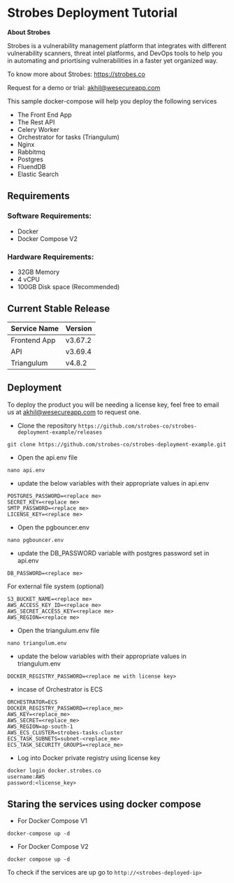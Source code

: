 # Strobes Deployment Tutorial

**About Strobes**

Strobes is a vulnerability management platform that integrates with different vulnerability scanners, threat intel platforms, and DevOps tools to help you in automating and priortising vulnerabilities in a faster yet organized way.

To know more about Strobes: https://strobes.co

Request for a demo or trial: akhil@wesecureapp.com

This sample docker-compose will help you deploy the following services
- The Front End App
- The Rest API
- Celery Worker
- Orchestrator for tasks (Triangulum)
- Nginx
- Rabbitmq
- Postgres
- FluendDB
- Elastic Search

## Requirements
### Software Requirements:
- Docker
- Docker Compose V2
### Hardware Requirements:
- 32GB Memory
- 4 vCPU
- 100GB Disk space (Recommended)


## Current Stable Release

| Service Name  | Version |
| ------------- | ------------- |
| Frontend App | v3.67.2  |
| API  | v3.69.4  |
| Triangulum  | v4.8.2 |

## Deployment

To deploy the product you will be needing a license key, feel free to email us at akhil@wesecureapp.com to request one.

- Clone the repository ```https://github.com/strobes-co/strobes-deployment-example/releases```

```
git clone https://github.com/strobes-co/strobes-deployment-example.git
```

- Open the api.env file  

```
nano api.env
```

- update the below variables with their appropriate values in api.env

```
POSTGRES_PASSWORD=<replace me>
SECRET_KEY=<replace me>
SMTP_PASSWORD=<replace me>
LICENSE_KEY=<replace me>

```

- Open the pgbouncer.env

```
nano pgbouncer.env
```

- update the DB_PASSWORD variable with postgres password set in api.env

```
DB_PASSWORD=<replace me>
```

For external file system (optional)
```
S3_BUCKET_NAME=<replace me>
AWS_ACCESS_KEY_ID=<replace me>
AWS_SECRET_ACCESS_KEY=<replace me>
AWS_REGION=<replace me>

```

- Open the triangulum.env file

```
nano triangulum.env
```

- update the below variables with their appropriate values in triangulum.env

```
DOCKER_REGISTRY_PASSWORD=<replace me with license key>
```

- incase of Orchestrator is ECS

```
ORCHESTRATOR=ECS
DOCKER_REGISTRY_PASSWORD=<replace_me>
AWS_KEY=<replace_me>
AWS_SECRET=<replace_me>
AWS_REGION=ap-south-1
AWS_ECS_CLUSTER=strobes-tasks-cluster
ECS_TASK_SUBNETS=subnet-<replace_me>
ECS_TASK_SECURITY_GROUPS=<replace_me>
```

- Log into Docker private registry using license key

```
docker login docker.strobes.co
username:AWS
password:<license_key>
```

## Staring the services using docker compose

- For Docker Compose V1
```
docker-compose up -d
```

- For Docker Compose V2
```
docker compose up -d
```

To check if the services are up go to ```http://<strobes-deployed-ip>```
